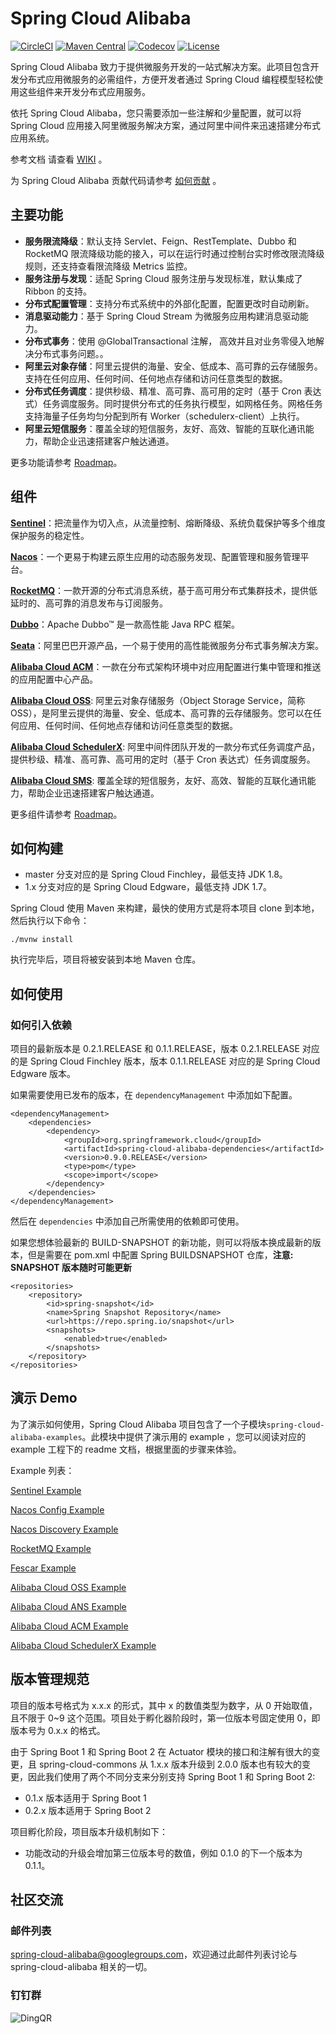 # Spring Cloud Alibaba

[![CircleCI](https://circleci.com/gh/spring-cloud-incubator/spring-cloud-alibaba/tree/master.svg?style=svg)](https://circleci.com/gh/spring-cloud-incubator/spring-cloud-alibaba/tree/master)
[![Maven Central](https://img.shields.io/maven-central/v/org.springframework.cloud/spring-cloud-alibaba-dependencies.svg?label=Maven%20Central)](https://search.maven.org/search?q=g:org.springframework.cloud%20AND%20a:spring-cloud-alibaba-dependencies)
[![Codecov](https://codecov.io/gh/spring-cloud-incubator/spring-cloud-alibaba/branch/master/graph/badge.svg)](https://codecov.io/gh/spring-cloud-incubator/spring-cloud-alibaba)
[![License](https://img.shields.io/badge/license-Apache%202-4EB1BA.svg)](https://www.apache.org/licenses/LICENSE-2.0.html)

Spring Cloud Alibaba 致力于提供微服务开发的一站式解决方案。此项目包含开发分布式应用微服务的必需组件，方便开发者通过 Spring Cloud 编程模型轻松使用这些组件来开发分布式应用服务。

依托 Spring Cloud Alibaba，您只需要添加一些注解和少量配置，就可以将 Spring Cloud 应用接入阿里微服务解决方案，通过阿里中间件来迅速搭建分布式应用系统。

参考文档 请查看 [WIKI](https://github.com/spring-cloud-incubator/spring-cloud-alibaba/wiki) 。

为 Spring Cloud Alibaba 贡献代码请参考 [如何贡献](https://github.com/spring-cloud-incubator/spring-cloud-alibaba/wiki/%E5%A6%82%E4%BD%95%E8%B4%A1%E7%8C%AE%E4%BB%A3%E7%A0%81) 。

## 主要功能

* **服务限流降级**：默认支持 Servlet、Feign、RestTemplate、Dubbo 和 RocketMQ 限流降级功能的接入，可以在运行时通过控制台实时修改限流降级规则，还支持查看限流降级 Metrics 监控。
* **服务注册与发现**：适配 Spring Cloud 服务注册与发现标准，默认集成了 Ribbon 的支持。
* **分布式配置管理**：支持分布式系统中的外部化配置，配置更改时自动刷新。
* **消息驱动能力**：基于 Spring Cloud Stream 为微服务应用构建消息驱动能力。
* **分布式事务**：使用 @GlobalTransactional 注解， 高效并且对业务零侵入地解决分布式事务问题。。
* **阿里云对象存储**：阿里云提供的海量、安全、低成本、高可靠的云存储服务。支持在任何应用、任何时间、任何地点存储和访问任意类型的数据。
* **分布式任务调度**：提供秒级、精准、高可靠、高可用的定时（基于 Cron 表达式）任务调度服务。同时提供分布式的任务执行模型，如网格任务。网格任务支持海量子任务均匀分配到所有 Worker（schedulerx-client）上执行。
* **阿里云短信服务**：覆盖全球的短信服务，友好、高效、智能的互联化通讯能力，帮助企业迅速搭建客户触达通道。


更多功能请参考 [Roadmap](https://github.com/spring-cloud-incubator/spring-cloud-alibaba/blob/master/Roadmap-zh.md)。

## 组件

**[Sentinel](https://github.com/alibaba/Sentinel)**：把流量作为切入点，从流量控制、熔断降级、系统负载保护等多个维度保护服务的稳定性。

**[Nacos](https://github.com/alibaba/Nacos)**：一个更易于构建云原生应用的动态服务发现、配置管理和服务管理平台。

**[RocketMQ](https://rocketmq.apache.org/)**：一款开源的分布式消息系统，基于高可用分布式集群技术，提供低延时的、高可靠的消息发布与订阅服务。

**[Dubbo](https://github.com/apache/dubbo)**：Apache Dubbo™ 是一款高性能 Java RPC 框架。

**[Seata](https://github.com/seata/seata)**：阿里巴巴开源产品，一个易于使用的高性能微服务分布式事务解决方案。

**[Alibaba Cloud ACM](https://www.aliyun.com/product/acm)**：一款在分布式架构环境中对应用配置进行集中管理和推送的应用配置中心产品。

**[Alibaba Cloud OSS](https://www.aliyun.com/product/oss)**: 阿里云对象存储服务（Object Storage Service，简称 OSS），是阿里云提供的海量、安全、低成本、高可靠的云存储服务。您可以在任何应用、任何时间、任何地点存储和访问任意类型的数据。

**[Alibaba Cloud SchedulerX](https://help.aliyun.com/document_detail/43136.html)**: 阿里中间件团队开发的一款分布式任务调度产品，提供秒级、精准、高可靠、高可用的定时（基于 Cron 表达式）任务调度服务。

**[Alibaba Cloud SMS](https://www.aliyun.com/product/sms)**: 覆盖全球的短信服务，友好、高效、智能的互联化通讯能力，帮助企业迅速搭建客户触达通道。

更多组件请参考 [Roadmap](https://github.com/spring-cloud-incubator/spring-cloud-alibaba/blob/master/Roadmap-zh.md)。

## 如何构建

* master 分支对应的是 Spring Cloud Finchley，最低支持 JDK 1.8。
* 1.x 分支对应的是 Spring Cloud Edgware，最低支持 JDK 1.7。

Spring Cloud 使用 Maven 来构建，最快的使用方式是将本项目 clone 到本地，然后执行以下命令：

	./mvnw install

执行完毕后，项目将被安装到本地 Maven 仓库。

## 如何使用

### 如何引入依赖
项目的最新版本是 0.2.1.RELEASE 和 0.1.1.RELEASE，版本 0.2.1.RELEASE 对应的是 Spring Cloud Finchley 版本，版本 0.1.1.RELEASE 对应的是 Spring Cloud Edgware 版本。

如果需要使用已发布的版本，在 `dependencyManagement` 中添加如下配置。

	<dependencyManagement>
        <dependencies>
            <dependency>
                <groupId>org.springframework.cloud</groupId>
                <artifactId>spring-cloud-alibaba-dependencies</artifactId>
                <version>0.9.0.RELEASE</version>
                <type>pom</type>
                <scope>import</scope>
            </dependency>
        </dependencies>
    </dependencyManagement>

然后在 `dependencies` 中添加自己所需使用的依赖即可使用。

如果您想体验最新的 BUILD-SNAPSHOT 的新功能，则可以将版本换成最新的版本，但是需要在 pom.xml 中配置 Spring BUILDSNAPSHOT 仓库，**注意: SNAPSHOT 版本随时可能更新**

	<repositories>
        <repository>
            <id>spring-snapshot</id>
            <name>Spring Snapshot Repository</name>
            <url>https://repo.spring.io/snapshot</url>
            <snapshots>
                <enabled>true</enabled>
            </snapshots>
        </repository>
    </repositories>

## 演示 Demo

为了演示如何使用，Spring Cloud Alibaba 项目包含了一个子模块`spring-cloud-alibaba-examples`。此模块中提供了演示用的 example ，您可以阅读对应的 example 工程下的 readme 文档，根据里面的步骤来体验。

Example 列表：

[Sentinel Example](https://github.com/spring-cloud-incubator/spring-cloud-alibaba/tree/master/spring-cloud-alibaba-examples/sentinel-example/sentinel-core-example/readme-zh.md)

[Nacos Config Example](https://github.com/spring-cloud-incubator/spring-cloud-alibaba/blob/master/spring-cloud-alibaba-examples/nacos-example/nacos-config-example/readme-zh.md)

[Nacos Discovery Example](https://github.com/spring-cloud-incubator/spring-cloud-alibaba/blob/master/spring-cloud-alibaba-examples/nacos-example/nacos-discovery-example/readme-zh.md)

[RocketMQ Example](https://github.com/spring-cloud-incubator/spring-cloud-alibaba/blob/master/spring-cloud-alibaba-examples/rocketmq-example/readme-zh.md)

[Fescar Example](https://github.com/spring-cloud-incubator/spring-cloud-alibaba/blob/master/spring-cloud-alibaba-examples/fescar-example/readme-zh.md)

[Alibaba Cloud OSS Example](https://github.com/spring-cloud-incubator/spring-cloud-alibaba/blob/master/spring-cloud-alibaba-examples/oss-example/readme-zh.md)

[Alibaba Cloud ANS Example](https://github.com/spring-cloud-incubator/spring-cloud-alibaba/blob/master/spring-cloud-alibaba-examples/ans-example/ans-provider-example/readme-zh.md)

[Alibaba Cloud ACM Example](https://github.com/spring-cloud-incubator/spring-cloud-alibaba/blob/master/spring-cloud-alibaba-examples/acm-example/acm-local-example/readme-zh.md)

[Alibaba Cloud SchedulerX Example](https://github.com/xiaolongzuo/spring-cloud-alibaba/blob/master/spring-cloud-alibaba-examples/schedulerx-example/schedulerx-simple-task-example/readme-zh.md)

## 版本管理规范
项目的版本号格式为 x.x.x 的形式，其中 x 的数值类型为数字，从 0 开始取值，且不限于 0~9 这个范围。项目处于孵化器阶段时，第一位版本号固定使用 0，即版本号为 0.x.x 的格式。

由于 Spring Boot 1 和 Spring Boot 2 在 Actuator 模块的接口和注解有很大的变更，且 spring-cloud-commons 从 1.x.x 版本升级到 2.0.0 版本也有较大的变更，因此我们使用了两个不同分支来分别支持 Spring Boot 1 和 Spring Boot 2:
* 0.1.x 版本适用于 Spring Boot 1
* 0.2.x 版本适用于 Spring Boot 2

项目孵化阶段，项目版本升级机制如下：
* 功能改动的升级会增加第三位版本号的数值，例如 0.1.0 的下一个版本为0.1.1。



## 社区交流

### 邮件列表

spring-cloud-alibaba@googlegroups.com，欢迎通过此邮件列表讨论与 spring-cloud-alibaba 相关的一切。

### 钉钉群

![DingQR](https://cdn.nlark.com/lark/0/2018/png/54319/1544667717958-b3022f21-3357-4270-836d-4064e7ac728c.png) 

